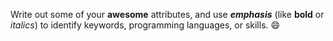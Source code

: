 Write out some of your **awesome** attributes, and use _**emphasis**_ (like __bold__ or _italics_) to identify keywords, programming languages, or skills.
:smile:
